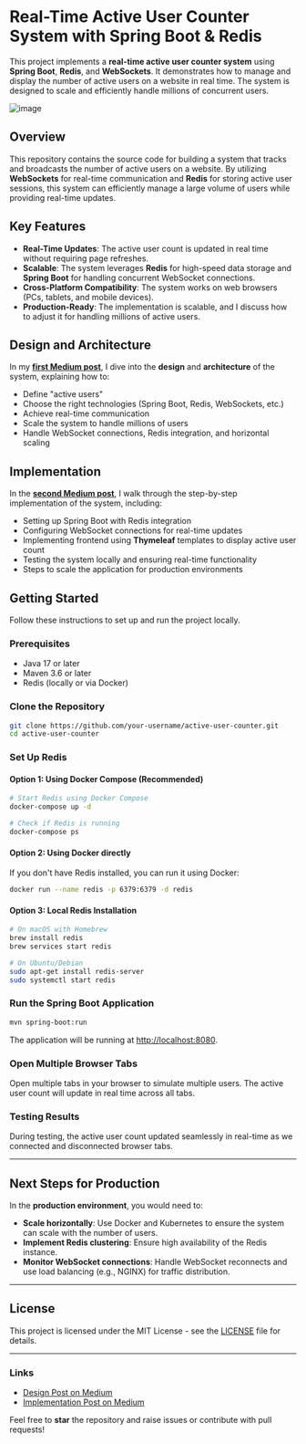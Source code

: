 # Real-Time Active User Counter System with Spring Boot & Redis

This project implements a **real-time active user counter system** using **Spring Boot**, **Redis**, and **WebSockets**. It demonstrates how to manage and display the number of active users on a website in real time. The system is designed to scale and efficiently handle millions of concurrent users.

![image](https://github.com/user-attachments/assets/4c497c18-972f-413c-ae95-dddbb86a39eb)


## Overview

This repository contains the source code for building a system that tracks and broadcasts the number of active users on a website. By utilizing **WebSockets** for real-time communication and **Redis** for storing active user sessions, this system can efficiently manage a large volume of users while providing real-time updates.

## Key Features

- **Real-Time Updates**: The active user count is updated in real time without requiring page refreshes.
- **Scalable**: The system leverages **Redis** for high-speed data storage and **Spring Boot** for handling concurrent WebSocket connections.
- **Cross-Platform Compatibility**: The system works on web browsers (PCs, tablets, and mobile devices).
- **Production-Ready**: The implementation is scalable, and I discuss how to adjust it for handling millions of active users.

## Design and Architecture

In my **[first Medium post](https://medium.com/@narasimha4789/from-zero-to-millions-designing-a-real-time-active-user-counter-system-a5d9545bd35e)**, I dive into the **design** and **architecture** of the system, explaining how to:

- Define "active users"
- Choose the right technologies (Spring Boot, Redis, WebSockets, etc.)
- Achieve real-time communication
- Scale the system to handle millions of users
- Handle WebSocket connections, Redis integration, and horizontal scaling

## Implementation

In the **[second Medium post](https://medium.com/@narasimha4789/implementation-building-real-time-active-user-counter-system-390940e0dda6)**, I walk through the step-by-step implementation of the system, including:

- Setting up Spring Boot with Redis integration
- Configuring WebSocket connections for real-time updates
- Implementing frontend using **Thymeleaf** templates to display active user count
- Testing the system locally and ensuring real-time functionality
- Steps to scale the application for production environments

## Getting Started

Follow these instructions to set up and run the project locally.

### Prerequisites

- Java 17 or later
- Maven 3.6 or later
- Redis (locally or via Docker)

### Clone the Repository

```bash
git clone https://github.com/your-username/active-user-counter.git
cd active-user-counter
```

### Set Up Redis

#### Option 1: Using Docker Compose (Recommended)

```bash
# Start Redis using Docker Compose
docker-compose up -d

# Check if Redis is running
docker-compose ps
```

#### Option 2: Using Docker directly

If you don't have Redis installed, you can run it using Docker:

```bash
docker run --name redis -p 6379:6379 -d redis
```

#### Option 3: Local Redis Installation

```bash
# On macOS with Homebrew
brew install redis
brew services start redis

# On Ubuntu/Debian
sudo apt-get install redis-server
sudo systemctl start redis
```

### Run the Spring Boot Application

```bash
mvn spring-boot:run
```

The application will be running at [http://localhost:8080](http://localhost:8080).

### Open Multiple Browser Tabs

Open multiple tabs in your browser to simulate multiple users. The active user count will update in real time across all tabs.

### Testing Results

During testing, the active user count updated seamlessly in real-time as we connected and disconnected browser tabs.

---

## Next Steps for Production

In the **production environment**, you would need to:

- **Scale horizontally**: Use Docker and Kubernetes to ensure the system can scale with the number of users.
- **Implement Redis clustering**: Ensure high availability of the Redis instance.
- **Monitor WebSocket connections**: Handle WebSocket reconnects and use load balancing (e.g., NGINX) for traffic distribution.

---

## License

This project is licensed under the MIT License - see the [LICENSE](LICENSE) file for details.

---

### Links

- [Design Post on Medium]([https://medium.com/your-post-link](https://medium.com/@narasimha4789/from-zero-to-millions-designing-a-real-time-active-user-counter-system-a5d9545bd35e))
- [Implementation Post on Medium]([https://medium.com/your-post-link](https://medium.com/@narasimha4789/implementation-building-real-time-active-user-counter-system-390940e0dda6))

Feel free to **star** the repository and raise issues or contribute with pull requests!
